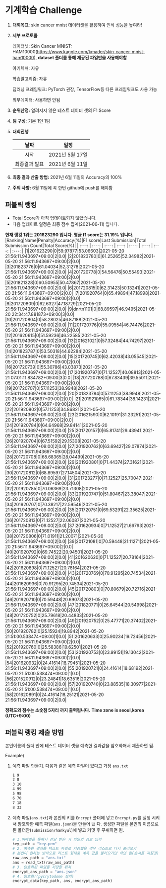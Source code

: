 # **기계학습 Challenge**
1. **대회목표**: skin cancer mnist 데이터셋을 활용하여 인식 성능을 높여라!

2. **세부 프로토콜**

   데이터셋: Skin Cancer MNIST: HAM10000(https://www.kaggle.com/kmader/skin-cancer-mnist-ham10000), 
           **dataset 폴더를 통해 제공된 파일만을 사용해야함**

   아키텍쳐: 자유

   학습알고리즘: 자유

   딥러닝 프레임워크: PyTorch 권장, TensorFlow등 다른 프레임워크도 사용 가능

   외부데이터: 사용하면 안됨

3. **순위산정:** 알려지지 않은 테스트 데이터 셋의 F1 Score

4. **팀 구성**: 기본 1인 1팀

5. **대회진행**

   |     날짜      |      일정       |
   | :-----------: | :-------------: |
   |     시작      | 2021년 5월 17일 |
   | 최종결과 발표 | 2021년 6월 11일  |

6. **최종 결과 산출 방법:** 2021년 6월 11일의 Accuracy의 100%

7. **주의 사항:** 6월 11일에 꼭 한번 github에 push를 해야함


## 퍼블릭 랭킹

  
- Total Score가 아직 업데이트되지 않았습니다. 
 - 다음 업데이트 일정은 최종 점수 집계(2021-06-11) 입니다.
  
**현재 랭킹 1위는 201623290 입니다. 평균 f1 score는 31.19% 입니다.**
|Ranking|Name|Penalty|Accuracy(%)|F1 score|Last Submission|Total Submission Count|Total Score(%)|
| :---: | :---: | :---: | :---: | :---: | :---: | :---: | :---: |
|1|201623290|0|59.97877|53.06603|2021-05-20 21:56:11.943697+09:00|2|0.0|
|2|201823780|0|61.25265|52.34982|2021-05-20 21:56:11.943697+09:00|2|0.0|
|3|201823776|0|61.04034|52.31278|2021-05-20 21:56:11.943697+09:00|2|0.0|
|4|201720778|0|54.56476|50.55493|2021-05-20 21:56:11.943697+09:00|2|0.0|
|5|201821328|0|60.50955|50.47867|2021-05-20 21:56:11.943697+09:00|2|0.0|
|6|201720815|0|62.31423|50.13241|2021-05-20 21:56:11.943697+09:00|2|0.0|
|7|201920764|0|65.49894|47.18998|2021-05-20 21:56:11.943697+09:00|2|0.0|
|8|201720809|0|62.6327|47.18729|2021-05-20 21:56:11.943697+09:00|2|0.0|
|9|dnrtn1101|0|68.89597|46.9495|2021-05-20 22:34:47.881873+09:00|3|0.0|
|10|201720804|0|58.28025|46.87188|2021-05-20 21:56:11.943697+09:00|2|0.0|
|11|201720776|0|55.09554|46.74476|2021-05-20 21:56:11.943697+09:00|2|0.0|
|12|201620615|0|51.59236|46.22585|2021-05-20 21:56:11.943697+09:00|2|0.0|
|13|201621021|0|57.32484|44.74297|2021-05-20 21:56:11.943697+09:00|2|0.0|
|14|201823787|0|53.50318|44.62284|2021-05-20 21:56:11.943697+09:00|2|0.0|
|15|201720745|0|62.42038|43.05545|2021-05-20 21:56:11.943697+09:00|2|0.0|
|16|201720739|0|55.30786|43.03873|2021-05-20 21:56:11.943697+09:00|2|0.0|
|17|201920797|0|71.12527|40.08813|2021-05-21 07:01:11.834782+09:00|3|0.0|
|18|201720788|0|67.83439|39.55011|2021-05-20 21:56:11.943697+09:00|2|0.0|
|19|201720707|0|57.11253|38.9948|2021-05-20 21:56:11.943697+09:00|2|0.0|
|20|201823784|0|57.11253|38.9948|2021-05-20 21:56:11.943697+09:00|2|0.0|
|21|201921085|0|61.78344|38.14231|2021-05-20 21:56:11.943697+09:00|2|0.0|
|22|201920802|0|57.11253|34.86821|2021-05-20 21:56:11.943697+09:00|2|0.0|
|23|201621590|0|62.10191|31.23251|2021-05-20 21:56:11.943697+09:00|2|0.0|
|24|201920784|0|64.64968|29.84141|2021-05-20 21:56:11.943697+09:00|2|0.0|
|25|201720157|0|65.81741|29.43941|2021-05-20 21:56:11.943697+09:00|2|0.0|
|26|201920704|0|67.51592|29.15308|2021-05-20 21:56:11.943697+09:00|2|0.0|
|27|201920762|0|63.69427|29.07874|2021-05-20 21:56:11.943697+09:00|2|0.0|
|28|201720708|0|68.68365|28.04499|2021-05-20 21:56:11.943697+09:00|2|0.0|
|29|201920801|0|71.44374|27.31621|2021-05-20 21:56:11.943697+09:00|2|0.0|
|30|201720812|0|68.89597|27.14504|2021-05-20 21:56:11.943697+09:00|2|0.0|
|31|201723277|0|71.12527|25.70047|2021-05-20 21:56:11.943697+09:00|2|0.0|
|32|201920785|0|70.06369|23.71308|2021-05-20 21:56:11.943697+09:00|2|0.0|
|33|201920747|0|51.80467|23.38047|2021-05-20 21:56:11.943697+09:00|2|0.0|
|34|201920707|0|70.38217|22.59546|2021-05-20 21:56:11.943697+09:00|2|0.0|
|35|201720751|0|69.53291|22.35625|2021-05-20 21:56:11.943697+09:00|2|0.0|
|36|201720813|0|71.12527|22.06087|2021-05-20 21:56:11.943697+09:00|2|0.0|
|37|201620934|0|71.12527|21.66793|2021-05-20 21:56:11.943697+09:00|2|0.0|
|38|201720806|0|71.01911|21.20071|2021-05-20 21:56:11.943697+09:00|2|0.0|
|39|201721081|0|70.59448|21.11271|2021-05-20 21:56:11.943697+09:00|2|0.0|
|40|201920792|0|69.74522|20.94501|2021-05-20 21:56:11.943697+09:00|2|0.0|
|41|201620620|0|71.12527|20.78164|2021-05-20 21:56:11.943697+09:00|2|0.0|
|42|201620898|0|71.12527|20.78164|2021-05-20 21:56:11.943697+09:00|2|0.0|
|43|201720769|0|70.91295|20.74534|2021-05-20 21:56:11.943697+09:00|2|0.0|
|44|201620936|0|70.91295|20.74534|2021-05-20 21:56:11.943697+09:00|2|0.0|
|45|201720803|0|70.80679|20.72716|2021-05-20 21:56:11.943697+09:00|2|0.0|
|46|201920710|0|70.59448|20.69073|2021-05-20 21:56:11.943697+09:00|2|0.0|
|47|201820771|0|26.64544|20.54998|2021-05-20 21:56:11.943697+09:00|2|0.0|
|48|201720752|0|25.79618|20.44833|2021-05-20 21:56:11.943697+09:00|2|0.0|
|49|201920752|0|25.47771|20.37402|2021-05-20 21:56:11.943697+09:00|2|0.0|
|50|201920782|0|25.15924|19.8942|2021-05-20 21:51:00.538474+09:00|1|0.0|
|51|201620633|0|25.90234|19.72456|2021-05-20 21:56:11.943697+09:00|2|0.0|
|52|201920760|0|25.58386|19.62501|2021-05-20 21:56:11.943697+09:00|2|0.0|
|53|201920753|0|23.99151|19.13042|2021-05-20 21:56:11.943697+09:00|2|0.0|
|54|201620932|0|24.41614|18.79451|2021-05-20 21:56:11.943697+09:00|2|0.0|
|55|201920721|0|24.41614|18.68192|2021-05-20 21:51:00.538474+09:00|1|0.0|
|56|201520912|0|23.24841|18.63516|2021-05-20 21:56:11.943697+09:00|2|0.0|
|57|201920740|0|23.88535|18.30977|2021-05-20 21:51:00.538474+09:00|1|0.0|
|58|201620891|0|24.41614|18.25121|2021-05-20 21:56:11.943697+09:00|2|0.0|


**정확도와 점수는 소숫점 5자리 까지 출력됩니다.**
**Time zone is seoul,korea (UTC+9:00)**
## 퍼블릭 랭킹 제출 방법

본인이름의 폴더 안에 테스트 데이터 셋을 예측한 결과값을 암호화해서 제출하면 됨.

Example) 

1. 예측 파일 만들기. 다음과 같은 예측 파일이 있다고 가정 `ans.txt`

   ```tex
   1 9
   2 8
   3 10
   4 99
   5 98
   6 70
   7 18
   8 33
   ```

2. 예측 파일(`ans.txt`)과 본인의 키를 `Encrypt` 폴더에 넣고 `Encrypt.py`를 실행 시켜서 암호화한 예측 파일(`ans.json`)을 만들어 낸 다. 생성한 파일을 본인의 이름으로 된 폴더안(`submission/hankyul`)에 넣고 커밋 후 푸쉬하면 됨.

   ```python
   # 1.이메일을 통해서 전달 받은 키 파일의 경로 입력
   key_path = "key.pem"
   # 2. 예측한 결과를 텍스트 파일로 저장했을 경우 리스트로 다시 불러오기
   # 본인이 원하는 방식으로 리스트 형태로 예측 값을 불러오기만 하면 됨(순서를 지킬것)
   raw_ans_path = "ans.txt"
   ans = read_txt(raw_ans_path)
   # 3. 암호화된 파일을 저장할 위치
   encrypt_ans_path = "ans.json"
   # 4. 암호화!(pycrytodome 설치)
   encrypt_data(key_path, ans, encrypt_ans_path)
   ```




